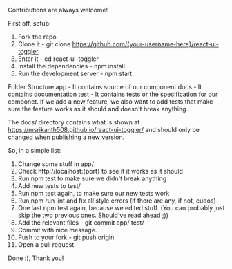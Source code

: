 Contributions are always welcome!

First off, setup:

1. Fork the repo
2. Clone it - git clone https://github.com/{your-username-here}/react-ui-toggler
3. Enter it - cd react-ui-toggler
4. Install the dependencies - npm install
5. Run the development server - npm start

Folder Structure
app - It contains source of our component
docs - It contains documentation 
test - It contains tests or the specification for our componet.  If we add a new feature, we also want to add tests that make sure the feature works as it should and doesn't break anything.

The docs/ directory contains what is shown at https://msrikanth508.github.io/react-ui-toggler/ and should only be changed when publishing a new version.

So, in a simple list:

1. Change some stuff in app/
2. Check  http://localhost:{port} to see if it works as it should
3. Run npm test to make sure we didn't break anything
4. Add new tests to test/
5. Run npm test again, to make sure our new tests work
6. Run npm run lint and fix all style errors (if there are any, if not, cudos)
7. One last npm test again, because we edited stuff. (You can probably just skip the two previous ones. Should've read ahead ;))
8. Add the relevant files - git commit app/ test/
9. Commit with nice message.
10. Push to your fork - git push origin
11. Open a pull request

Done :), Thank you!